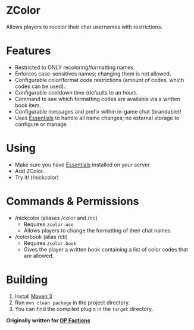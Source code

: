 ZColor
======
Allows players to recolor their chat usernames with restrictions.


Features
======
* Restricted to ONLY recoloring/formatting names.
* Enforces case-sensitives names; changing them is not allowed.
* Configurable color/format code restrictions (amount of codes, which codes can be used).
* Configurable cooldown time (defaults to an hour).
* Command to see which formatting codes are available via a written book item.
* Configurable messages and prefix within in-game chat (brandable)!
* Uses [Essentials](http://dev.bukkit.org/bukkit-plugins/essentials/) to handle all name changes; no external storage to configure or manage.


Using
======
* Make sure you have [Essentials](http://dev.bukkit.org/bukkit-plugins/essentials/) installed on your server
* Add ZColor.
* Try it! (/nickcolor)


Commands & Permissions
======
* /nickcolor (aliases /color and /nc)
    * Requires `zcolor.use`
    * Allows players to change the formatting of their chat names.
* /colorbook (alias /cb)
    * Requires `zcolor.book`
    * Gives the player a written book containing a list of color codes that are allowed.

Building
=======
1. Install [Maven 3](http://maven.apache.org/)
2. Run `mvn clean package` in the project directory.
3. You can find the compiled plugin in the `target` directory.


**Originally written for [OP Factions](http://op-factions.org)**
